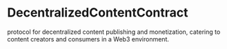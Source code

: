 # DecentralizedContentContract
protocol for decentralized content publishing and monetization, catering to content creators and consumers in a Web3 environment.

